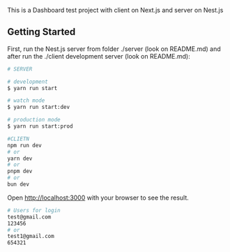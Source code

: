 This is a Dashboard test project with client on Next.js and server on Nest.js

## Getting Started

First, run the Nest.js server from folder ./server (look on README.md) and after run the ./client development server (look on README.md):

```bash
# SERVER

# development
$ yarn run start

# watch mode
$ yarn run start:dev

# production mode
$ yarn run start:prod
```

```bash
#CLIETN
npm run dev
# or
yarn dev
# or
pnpm dev
# or
bun dev
```

Open [http://localhost:3000](http://localhost:3000) with your browser to see the result.

```bash
# Users for login
test@gmail.com
123456
# or
test1@gmail.com
654321
```
